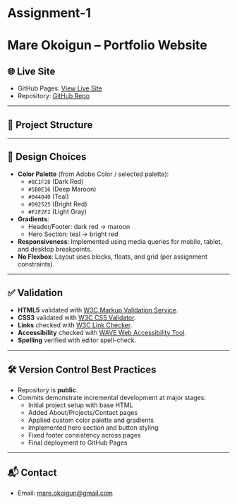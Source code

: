 # Assignment-1
# Mare Okoigun – Portfolio Website

## 🌐 Live Site
- GitHub Pages: [View Live Site](https://Mare123350.github.io/Assignment-1/)
- Repository: [GitHub Repo](https://github.com/Mare123350/Assignment-1)

---

## 📂 Project Structure


---

## 🎨 Design Choices
- **Color Palette** (from Adobe Color / selected palette):  
  - `#8C1F28` (Dark Red)  
  - `#5B0E16` (Deep Maroon)  
  - `#044040` (Teal)  
  - `#D92525` (Bright Red)  
  - `#F2F2F2` (Light Gray)  
- **Gradients**:  
  - Header/Footer: dark red → maroon  
  - Hero Section: teal → bright red  
- **Responsiveness**: Implemented using media queries for mobile, tablet, and desktop breakpoints.  
- **No Flexbox**: Layout uses blocks, floats, and grid (per assignment constraints).  

---

## ✅ Validation
- **HTML5** validated with [W3C Markup Validation Service](https://validator.w3.org/).  
- **CSS3** validated with [W3C CSS Validator](https://jigsaw.w3.org/css-validator/).  
- **Links** checked with [W3C Link Checker](https://validator.w3.org/checklink).  
- **Accessibility** checked with [WAVE Web Accessibility Tool](https://wave.webaim.org/).  
- **Spelling** verified with editor spell-check.  

---

## 🛠 Version Control Best Practices
- Repository is **public**.  
- Commits demonstrate incremental development at major stages:  
  - Initial project setup with base HTML  
  - Added About/Projects/Contact pages  
  - Applied custom color palette and gradients  
  - Implemented hero section and button styling  
  - Fixed footer consistency across pages  
  - Final deployment to GitHub Pages  

---

## 📬 Contact
- Email: [mare.okoigun@gmail.com](mailto:mare.okoigun@gmail.com)

